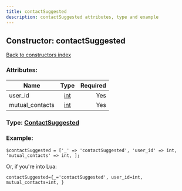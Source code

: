 ```yaml
---
title: contactSuggested
description: contactSuggested attributes, type and example
---
```

## Constructor: contactSuggested  
[Back to constructors index](index.md)



### Attributes:

| Name     |    Type       | Required |
|----------|:-------------:|---------:|
|user\_id|[int](../types/int.md) | Yes|
|mutual\_contacts|[int](../types/int.md) | Yes|



### Type: [ContactSuggested](../types/ContactSuggested.md)


### Example:

```
$contactSuggested = ['_' => 'contactSuggested', 'user_id' => int, 'mutual_contacts' => int, ];
```  

Or, if you're into Lua:  


```
contactSuggested={_='contactSuggested', user_id=int, mutual_contacts=int, }

```


